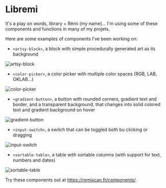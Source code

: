 # Libremi

It's a play on words, library + Rémi (my name)... I'm using some of these components and functions in many of my projets.

Here are some examples of components I've been working on:

- `<artsy-block>`, a block with simple procedurally generated art as its background

![artsy-block](https://user-images.githubusercontent.com/1685446/226451334-f2e0f8f1-a278-483b-b950-64a441780c3e.jpg)

- `<color-picker>`, a color picker with multiple color spaces (RGB, LAB, OKLAB...)

![color-picker](https://user-images.githubusercontent.com/1685446/226451346-28fc8638-d865-4a6e-a47a-3253998a62b2.jpg)

- `<gradient-button>`, a button with rounded corners, gradient text and border, and a transparent background, that changes into solid colored text and gradient background on hover

![gradient-button](https://user-images.githubusercontent.com/1685446/226995814-71ea3923-6825-498b-9fb9-c3ab39e98153.jpg)

- `<input-switch>`, a switch that can be toggled both bu clicking or dragging

![input-switch](https://user-images.githubusercontent.com/1685446/226995804-c84bed50-0583-464b-aacc-84592d3ddd3a.jpg)

- `<sortable-table>`, a table with sortable columns (with support for text, numbers and dates)

![sortable-table](https://user-images.githubusercontent.com/1685446/227003121-950da0e7-f7b7-4db1-93d1-23fc82c64315.jpg)

Try these components out at <https://remiscan.fr/components/>.